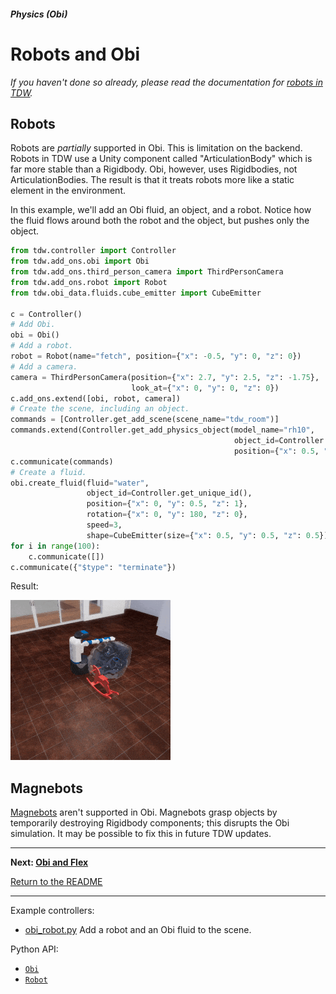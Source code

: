 ##### Physics (Obi)

# Robots and Obi

*If you haven't done so already, please read the documentation for [robots in TDW](../robots/overview.md).*

## Robots

Robots are *partially* supported in Obi. This is limitation on the backend. Robots in TDW use a Unity component called "ArticulationBody" which is far more stable than a Rigidbody. Obi, however, uses Rigidbodies, not ArticulationBodies. The result is that it treats robots more like a static element in the environment. 

In this example, we'll add an Obi fluid, an object, and a robot. Notice how the fluid flows around both the robot and the object, but pushes only the object.

```python
from tdw.controller import Controller
from tdw.add_ons.obi import Obi
from tdw.add_ons.third_person_camera import ThirdPersonCamera
from tdw.add_ons.robot import Robot
from tdw.obi_data.fluids.cube_emitter import CubeEmitter

c = Controller()
# Add Obi.
obi = Obi()
# Add a robot.
robot = Robot(name="fetch", position={"x": -0.5, "y": 0, "z": 0})
# Add a camera.
camera = ThirdPersonCamera(position={"x": 2.7, "y": 2.5, "z": -1.75},
                           look_at={"x": 0, "y": 0, "z": 0})
c.add_ons.extend([obi, robot, camera])
# Create the scene, including an object.
commands = [Controller.get_add_scene(scene_name="tdw_room")]
commands.extend(Controller.get_add_physics_object(model_name="rh10",
                                                  object_id=Controller.get_unique_id(),
                                                  position={"x": 0.5, "y": 0, "z": 0}))
c.communicate(commands)
# Create a fluid.
obi.create_fluid(fluid="water",
                 object_id=Controller.get_unique_id(),
                 position={"x": 0, "y": 0.5, "z": 1},
                 rotation={"x": 0, "y": 180, "z": 0},
                 speed=3,
                 shape=CubeEmitter(size={"x": 0.5, "y": 0.5, "z": 0.5}))
for i in range(100):
    c.communicate([])
c.communicate({"$type": "terminate"})
```

Result:

![](images/robot.gif)

## Magnebots

[Magnebots](https://github.com/alters-mit/magnebot) aren't supported in Obi. Magnebots grasp objects by temporarily destroying Rigidbody components; this disrupts the Obi simulation. It may be possible to fix this in future TDW updates.

***

**Next: [Obi and Flex](obi_and_flex.md)**

[Return to the README](../../../README.md)

***

Example controllers:

- [obi_robot.py](https://github.com/threedworld-mit/tdw/blob/master/Python/example_controllers/obi/obi_robot.py) Add a robot and an Obi fluid to the scene.

Python API:

- [`Obi`](../../python/add_ons/obi.md)
- [`Robot`](../../python/add_ons/robot.md)